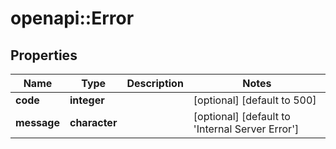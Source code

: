 # openapi::Error


## Properties
Name | Type | Description | Notes
------------ | ------------- | ------------- | -------------
**code** | **integer** |  | [optional] [default to 500]
**message** | **character** |  | [optional] [default to &#39;Internal Server Error&#39;]


